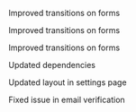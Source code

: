 Improved transitions on forms

Improved transitions on forms

Improved transitions on forms

Updated dependencies

Updated layout in settings page

Fixed issue in email verification

